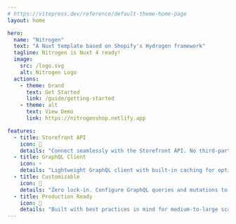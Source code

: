 ```yaml
---
# https://vitepress.dev/reference/default-theme-home-page
layout: home

hero:
  name: "Nitrogen"
  text: "A Nuxt template based on Shopify's Hydrogen framework"
  tagline: Nitrogen is Nuxt 4 ready!
  image:
    src: /logo.svg
    alt: Nitrogen Logo
  actions:
    - theme: brand
      text: Get Started
      link: /guide/getting-started
    - theme: alt
      text: View Demo
      link: https://nitrogenshop.netlify.app

features:
  - title: Storefront API
    icon: 💎
    details: "Connect seamlessly with the Storefront API. No third-party module used."
  - title: GraphQL Client
    icon: ⚡
    details: "Lightweight GraphQL client with built-in caching for optimized performance."
  - title: Customizable
    icon: 🧩
    details: "Zero lock-in. Configure GraphQL queries and mutations to fit your project needs."
  - title: Production Ready
    icon: 🚀
    details: "Built with best practices in mind for medium-to-large scale storefronts."
---
```



